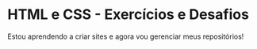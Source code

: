 #  HTML e CSS - Exercícios e Desafios

Estou aprendendo a criar sites e agora vou gerenciar meus repositórios!
